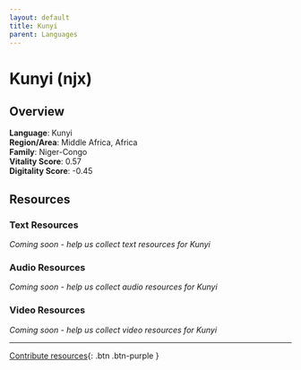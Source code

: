 ```yaml
---
layout: default
title: Kunyi
parent: Languages
---
```


# Kunyi (njx)

## Overview

**Language**: Kunyi  
**Region/Area**: Middle Africa, Africa  
**Family**: Niger-Congo  
**Vitality Score**: 0.57  
**Digitality Score**: -0.45  

## Resources

### Text Resources
*Coming soon - help us collect text resources for Kunyi*

### Audio Resources
*Coming soon - help us collect audio resources for Kunyi*

### Video Resources
*Coming soon - help us collect video resources for Kunyi*

---

[Contribute resources](https://fairtrain.github.io/){: .btn .btn-purple }
